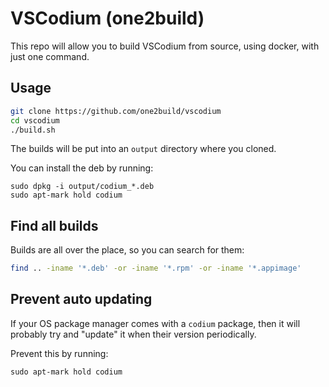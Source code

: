 # VSCodium (one2build)
This repo will allow you to build VSCodium from source, using docker, with just one command.

## Usage
```bash
git clone https://github.com/one2build/vscodium
cd vscodium
./build.sh
```

The builds will be put into an `output` directory where you cloned.

You can install the deb by running:

```
sudo dpkg -i output/codium_*.deb
sudo apt-mark hold codium
```

## Find all builds
Builds are all over the place, so you can search for them:

```bash
find .. -iname '*.deb' -or -iname '*.rpm' -or -iname '*.appimage'
```

## Prevent auto updating
If your OS package manager comes with a `codium` package, then it will probably
try and "update" it when their version periodically.

Prevent this by running:

```
sudo apt-mark hold codium
```
